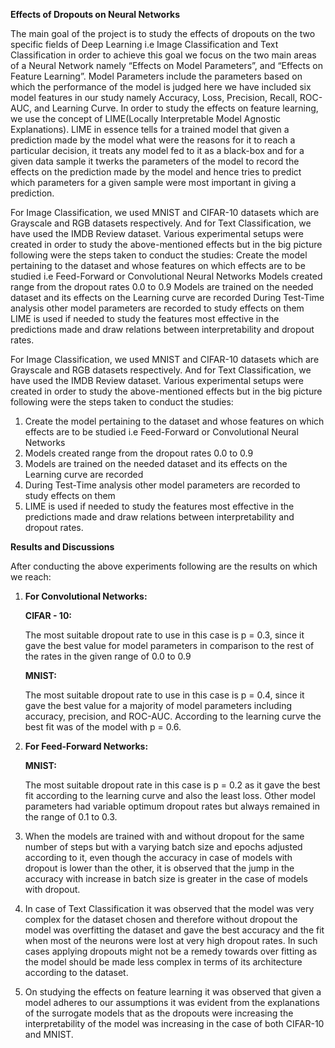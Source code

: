 **Effects of Dropouts on Neural Networks**

The main goal of the project is to study the effects of dropouts on the two specific fields of Deep Learning i.e Image Classification and Text Classification in order to achieve this goal we focus on the two main areas of a Neural Network namely “Effects on Model Parameters”, and “Effects on Feature Learning”. Model Parameters include the parameters based on which the performance of the model is judged here we have included six model features in our study namely Accuracy, Loss, Precision, Recall, ROC-AUC, and Learning Curve. 	In order to study the effects on feature learning, we use the concept of LIME(Locally Interpretable Model Agnostic Explanations). LIME in essence tells for a trained model that given a prediction made by the model what were the reasons for it to reach a particular decision, it treats any model fed to it as a black-box and for a given data sample it twerks the parameters of the model to record the effects on the prediction made by the model and hence tries to predict which parameters for a given sample were most important in giving a prediction. 

For Image Classification, we used MNIST and CIFAR-10 datasets which are Grayscale and RGB datasets respectively. And for Text Classification, we have used the IMDB Review dataset. Various experimental setups were created in order to study the above-mentioned effects but in the big picture following were the steps taken to conduct the studies:
Create the model pertaining to the dataset and whose features on which effects are to be studied i.e Feed-Forward or Convolutional Neural Networks
Models created range from the dropout rates 0.0 to 0.9
Models are trained on the needed dataset and its effects on the Learning curve are recorded
During Test-Time analysis other model parameters are recorded to study effects on them
LIME is used if needed to study the features most effective in the predictions made and draw relations between interpretability and dropout rates.


For Image Classification, we used MNIST and CIFAR-10 datasets which are Grayscale and RGB datasets respectively. And for Text Classification, we have used the IMDB Review dataset. Various experimental setups were created in order to study the above-mentioned effects but in the big picture following were the steps taken to conduct the studies:

   1. Create the model pertaining to the dataset and whose features on which effects are to be studied i.e Feed-Forward or Convolutional Neural Networks
   2. Models created range from the dropout rates 0.0 to 0.9
   3. Models are trained on the needed dataset and its effects on the Learning curve are recorded
   4. During Test-Time analysis other model parameters are recorded to study effects on them
   5. LIME is used if needed to study the features most effective in the predictions made and draw relations between interpretability and dropout rates.

**Results and Discussions**
      
After conducting the above experiments following are the results on which we reach:

1. **For Convolutional Networks:**	

   **CIFAR - 10:** 

   The most suitable dropout rate to use in this case is p = 0.3, since it gave the best    value for model parameters in comparison to the rest of the rates in the given range of 0.0 to 0.9
	
   **MNIST:** 

   The most suitable dropout rate to use in this case is p = 0.4, since it gave the best value for a majority of model parameters including accuracy, precision, and ROC-AUC. According to the learning curve the best fit was of the model with p = 0.6.

2. **For Feed-Forward Networks:**

   **MNIST:** 
   
   The most suitable dropout rate in this case is p = 0.2 as it gave the best fit according to the learning curve and also the least loss. Other model parameters had variable optimum dropout rates but always remained in the range of 0.1 to 0.3.

3. When the models are trained with and without dropout for the same number of steps but with a varying batch size and epochs adjusted according to it, even though the accuracy in case of models with dropout is lower than the other, it is observed that the jump in the accuracy with increase in batch size is greater in the case of models with dropout.

4. In case of Text Classification it was observed that the model was very complex for the dataset chosen and therefore without dropout the model was overfitting the dataset and gave the best accuracy and the fit when most of the neurons were lost at very high dropout rates. In such cases applying dropouts might not be a remedy towards over fitting as the model should be made less complex in terms of its architecture according to the dataset.

5. On studying the effects on feature learning it was observed that given a model adheres to our assumptions it was evident from the explanations of the surrogate models that as the dropouts were increasing the interpretability of the model was increasing in the case of both CIFAR-10 and MNIST.


